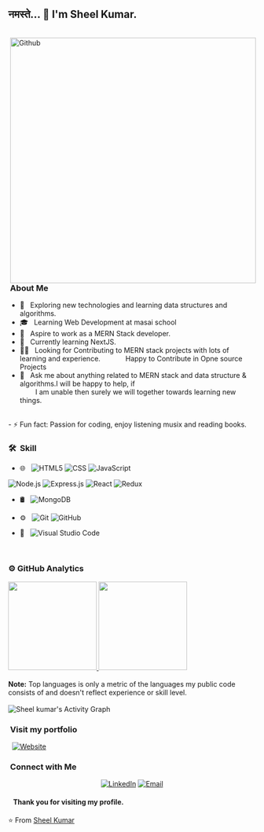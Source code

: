  <h2> नमस्ते... 👋 I'm Sheel Kumar.</h2>
 <br/>

 <div><img align="right" hight="200px" alt="Github" width="500px" src="https://cdn.dribbble.com/users/1292677/screenshots/6139167/media/fcf7fd0c619bb87706533079240915f3.gif" /></div>

<h3> &nbsp;About Me </h3>  

- 🙂 &nbsp; Exploring new technologies and learning data structures and algorithms.
- 🎓 &nbsp; Learning Web Development at masai school
- 💼 &nbsp; Aspire to work as a MERN Stack developer.
- 🌱 &nbsp; Currently learning NextJS.
- 👯‍♂️ &nbsp;&nbsp;Looking for Contributing to MERN stack projects with lots of learning and experience. &nbsp; &nbsp; &nbsp; &nbsp; &nbsp; &nbsp; Happy to Contribute in Opne source Projects<br>
- 💬 &nbsp;&nbsp;Ask me about anything related to MERN stack and data structure & algorithms.I will be happy to help, if <br/>&nbsp;&nbsp;&nbsp;&nbsp;&nbsp;&nbsp;&nbsp;&nbsp;I am unable then surely we will together towards learning new things.
<br/>
- ⚡ Fun fact: Passion for coding, enjoy listening musix and reading books.

<h3> 🛠 &nbsp;Skill</h3>

- 🌐 &nbsp;
  ![HTML5](https://img.shields.io/badge/-HTML5-333333?style=flat&logo=HTML5)
  ![CSS](https://img.shields.io/badge/-CSS-333333?style=flat&logo=CSS3&logoColor=1572B6)
  ![JavaScript](https://img.shields.io/badge/-JavaScript-333333?style=flat&logo=javascript)
<!--   ![Bootstrap](https://img.shields.io/badge/-Bootstrap-333333?style=flat&logo=bootstrap&logoColor=563D7C) -->
  ![Node.js](https://img.shields.io/badge/-Node.js-333333?style=flat&logo=node.js)
  ![Express.js](https://img.shields.io/badge/-Express.js-333333?style=flat&logo=ExpressJS)
  ![React](https://img.shields.io/badge/-React-333333?style=flat&logo=react)
  ![Redux](https://img.shields.io/badge/-Redux-236799?style=flat&logo=redux)

- 🛢 &nbsp;
  ![MongoDB](https://img.shields.io/badge/-MongoDB-333333?style=flat&logo=mongodb)

- ⚙️ &nbsp;
  ![Git](https://img.shields.io/badge/-Git-333333?style=flat&logo=git)
  ![GitHub](https://img.shields.io/badge/-GitHub-333333?style=flat&logo=github)
- 🔧 &nbsp;
  ![Visual Studio Code](https://img.shields.io/badge/-Visual%20Studio%20Code-333333?style=flat&logo=visual-studio-code&logoColor=007ACC)
<!--   ![Atom](https://img.shields.io/badge/-Atom-333333?style=flat&logocolor=&logo=atom) -->
<br/>
 <div>
<h3>⚙️ GitHub Analytics</h3>
<a href="https://github.com/sheelkumar558">
  <img height="180em" src="https://github-readme-stats.vercel.app/api?username=sheelkumar558&show_icons=true&theme=radical" />
  <img height="180em" src="https://github-readme-stats.vercel.app/api/top-langs/?username=sheelkumar558&theme=buefy&layout=compact" />
</a>
 </div>
 <br/>
   <b>Note:</b> Top languages is only a metric of the languages my public code consists of and doesn't reflect experience or skill level.


<br/>
<br/>
<img alt="Sheel kumar's Activity Graph" src="https://activity-graph.herokuapp.com/graph?username=sheelkumar558&bg_color=0D1117&color=5BCDEC&line=5BCDEC&point=FFFFFF&hide_border=true" />


<h3>&nbsp;Visit my portfolio </h3>
&nbsp;&nbsp;<a href="https://sheelkumar558-portfolio.netlify.app/" target="blank"><img alt="Website" src="https://img.shields.io/badge/Website-portfolio-blue?style=flat-square&logo=google-chrome"></a><br/>

<h3>&nbsp;Connect with Me </h3>
<p align="center">
<a href="www.linkedin.com/in/sheel-kumar-profile/" target="_blank"><img alt="LinkedIn" src="https://img.shields.io/badge/LinkedIn-Sheel%20Kumar-blue?style=flat-square&logo=linkedin"></a>
<a href="mailto:sheelkumar558@gmail.com" target="_blank"><img alt="Email" src="https://img.shields.io/badge/Gmail-Sheel%20Kumar-blue?style=flat-square&logo=gmail"></a>
</p>

#### &nbsp;&nbsp; Thank you for visiting my profile.

⭐️ From [Sheel Kumar](https://github.com/sheelkumar558)

